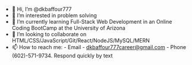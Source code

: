 - 👋 Hi, I’m @dkbaffour777
- 👀 I’m interested in problem solving
- 🌱 I’m currently learning Full-Stack Web Development
      in an Online Coding BootCamp at the University of Arizona
- 💞️ I’m looking to collaborate on HTML/CSS/JavaScript/Git/React/NodeJS/MySQL/MERN
- 📫 How to reach me: 
      - Email - dkbaffour777career@gmail.com 
      - Phone (602)-571-9734. Respond quickly by text

<!---
dkbaffour777/dkbaffour777 is a ✨ special ✨ repository because its `README.md` (this file) appears on your GitHub profile.
You can click the Preview link to take a look at your changes.
--->
